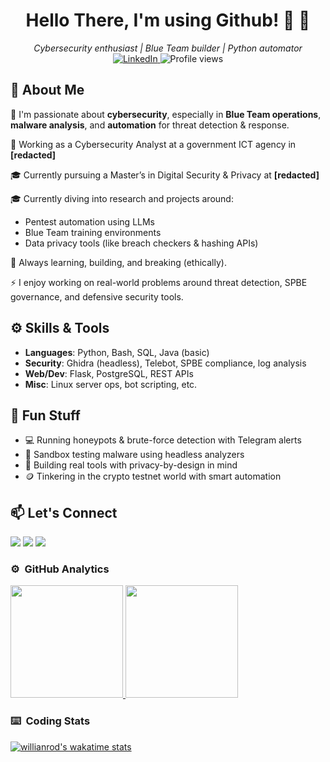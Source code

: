 <h1 align="center">Hello There, I'm using Github! 👋 👋</h1>

<p align="center">
  <em>Cybersecurity enthusiast | Blue Team builder | Python automator</em><br>
  <a href="https://linkedin.com/in/glgapr" target="_blank">
    <img src="https://img.shields.io/badge/LinkedIn-GlgApr-blue?logo=linkedin" alt="LinkedIn">
  </a>
  <img src="https://komarev.com/ghpvc/?username=GlgApr&style=flat-square&color=blue" alt="Profile views" />
</p>

## 🧩 About Me

🔐 I'm passionate about **cybersecurity**, especially in **Blue Team operations**, **malware analysis**, and **automation** for threat detection & response.

💼 Working as a Cybersecurity Analyst at a government ICT agency in **[redacted]**  

🎓 Currently pursuing a Master’s in Digital Security & Privacy at **[redacted]**


🎓 Currently diving into research and projects around:
- Pentest automation using LLMs  
- Blue Team training environments  
- Data privacy tools (like breach checkers & hashing APIs)

🧠 Always learning, building, and breaking (ethically).

⚡ I enjoy working on real-world problems around threat detection, SPBE governance, and defensive security tools.

## ⚙️ Skills & Tools

- **Languages**: Python, Bash, SQL, Java (basic)  
- **Security**: Ghidra (headless), Telebot, SPBE compliance, log analysis  
- **Web/Dev**: Flask, PostgreSQL, REST APIs  
- **Misc**: Linux server ops, bot scripting, etc.

## 🧭 Fun Stuff

- 💻 Running honeypots & brute-force detection with Telegram alerts  
- 🧪 Sandbox testing malware using headless analyzers  
- 📁 Building real tools with privacy-by-design in mind  
- 🪙 Tinkering in the crypto testnet world with smart automation

## 📫 Let's Connect
<p>
<a href="https://linkedin.com/in/glgapr"><img src="https://img.shields.io/badge/-glgapr-0077B5?style=flat&logo=Linkedin&logoColor=white"/></a>
<a href="mailto:0xanarki@proton.me"><img src="https://img.shields.io/badge/-0xanarki@proton.me-D14836?style=flat&logo=Gmail&logoColor=white"/></a>
<a href="https://twitter.com/__glgapr"><img src="https://img.shields.io/badge/-@__glgapr-1877F2?style=flat&logo=Twitter&logoColor=white"/></a>
</p>

### ⚙️ &nbsp;GitHub Analytics

<p align="left">
<a href="https://github.com/glgapr">
  <img height="180em" src="https://github-readme-stats-eight-theta.vercel.app/api?username=glgapr&show_icons=true&theme=algolia&include_all_commits=true&count_private=true"/>
  <img height="180em" src="https://github-readme-stats-eight-theta.vercel.app/api/top-langs/?username=glgapr&layout=compact&langs_count=8&theme=algolia"/>
</a>
</p>

### ⌨️ &nbsp;Coding Stats
[![willianrod's wakatime stats](https://github-readme-stats.vercel.app/api/wakatime?username=scupidc0des)](https://github.com/glgapr)

